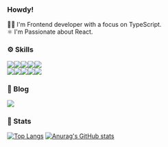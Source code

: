 ### Howdy!
🧑‍💻 I'm Frontend developer with a focus on TypeScript.  
⚛️ I'm Passionate about React.

### ⚙️ Skills
<img src="https://img.shields.io/badge/html5-E34F26?style=flat-square&logo=html5&logoColor=white"/><img src="https://img.shields.io/badge/css3-1572B6?style=flat-square&logo=css3&logoColor=white"/><img src="https://img.shields.io/badge/sass-CC6699?style=flat-square&logo=sass&logoColor=white"/><img src="https://img.shields.io/badge/javascript-F7DF1E?style=flat-square&logo=javascript&logoColor=white"/><img src="https://img.shields.io/badge/typescript-3178C6?style=flat-square&logo=typescript&logoColor=white"/><br />
<img src="https://img.shields.io/badge/react-61DAFB?style=flat-square&logo=react&logoColor=white"/><img src="https://img.shields.io/badge/reactquery-FF4154?style=flat-square&logo=reactquery&logoColor=white"/><img src="https://img.shields.io/badge/next.js-000000?style=flat-square&logo=nextdotjs&logoColor=white"/><img src="https://img.shields.io/badge/aws-232F3E?style=flat-square&logo=amazonwebservices&logoColor=white"/><img src="https://img.shields.io/badge/git-F05032?style=flat-square&logo=git&logoColor=white"/>

### 🚙 Blog
<a href="https://boky.tistory.com/"><img src="https://img.shields.io/badge/Tech Blog-03C75A?style=flat-square&logo=naver&logoColor=white&link=https://boky.tistory.com/"/></a>

### 🥷 Stats
[![Top Langs](https://github-readme-stats.vercel.app/api/top-langs/?username=bokeeeey&layout=compact)](https://github.com/anuraghazra/github-readme-stats)
[![Anurag's GitHub stats](https://github-readme-stats.vercel.app/api?username=bokeeeey&hide=stars&count_private=true&show_icons=true)](https://github.com/anuraghazra/github-readme-stats)
